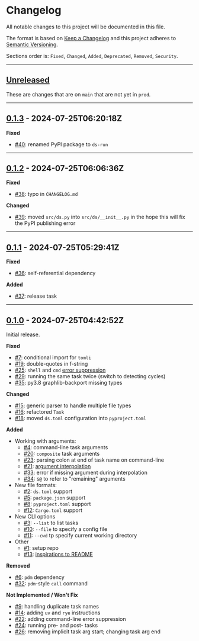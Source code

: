 # Changelog

All notable changes to this project will be documented in this file.

The format is based on [Keep a Changelog] and this project adheres to [Semantic Versioning].

Sections order is: `Fixed`, `Changed`, `Added`, `Deprecated`, `Removed`, `Security`.

[keep a changelog]: http://keepachangelog.com/en/1.0.0/
[semantic versioning]: http://semver.org/spec/v2.0.0.html

---

## [Unreleased]

[unreleased]: https://github.com/metaist/ds/compare/prod...main

These are changes that are on `main` that are not yet in `prod`.

---

[#40]: https://github.com/metaist/ds/issues/40
[0.1.3]: https://github.com/metaist/ds/compare/0.1.2...0.1.3

## [0.1.3] - 2024-07-25T06:20:18Z

**Fixed**

- [#40]: renamed PyPI package to `ds-run`

---

[#38]: https://github.com/metaist/ds/issues/38
[#39]: https://github.com/metaist/ds/issues/39
[0.1.2]: https://github.com/metaist/ds/compare/0.1.1...0.1.2

## [0.1.2] - 2024-07-25T06:06:36Z

**Fixed**

- [#38]: typo in `CHANGELOG.md`

**Changed**

- [#39]: moved `src/ds.py` into `src/ds/__init__.py` in the hope this will fix the PyPI publishing error

---

[#36]: https://github.com/metaist/ds/issues/36
[#37]: https://github.com/metaist/ds/issues/37
[0.1.1]: https://github.com/metaist/ds/compare/0.1.0...0.1.1

## [0.1.1] - 2024-07-25T05:29:41Z

**Fixed**

- [#36]: self-referential dependency

**Added**

- [#37]: release task

---

[#1]: https://github.com/metaist/ds/issues/1
[#2]: https://github.com/metaist/ds/issues/2
[#3]: https://github.com/metaist/ds/issues/2
[#4]: https://github.com/metaist/ds/issues/4
[#5]: https://github.com/metaist/ds/issues/5
[#6]: https://github.com/metaist/ds/issues/6
[#7]: https://github.com/metaist/ds/issues/7
[#8]: https://github.com/metaist/ds/issues/8
[#9]: https://github.com/metaist/ds/issues/9
[#10]: https://github.com/metaist/ds/issues/10
[#11]: https://github.com/metaist/ds/issues/11
[#12]: https://github.com/metaist/ds/issues/12
[#13]: https://github.com/metaist/ds/issues/13
[#14]: https://github.com/metaist/ds/issues/14
[#15]: https://github.com/metaist/ds/issues/15
[#16]: https://github.com/metaist/ds/issues/16
[#18]: https://github.com/metaist/ds/issues/18
[#19]: https://github.com/metaist/ds/issues/19
[#20]: https://github.com/metaist/ds/issues/20
[#21]: https://github.com/metaist/ds/issues/21
[#22]: https://github.com/metaist/ds/issues/22
[#23]: https://github.com/metaist/ds/issues/23
[#24]: https://github.com/metaist/ds/issues/24
[#25]: https://github.com/metaist/ds/issues/25
[#26]: https://github.com/metaist/ds/issues/26
[#29]: https://github.com/metaist/ds/issues/29
[#32]: https://github.com/metaist/ds/issues/32
[#33]: https://github.com/metaist/ds/issues/33
[#34]: https://github.com/metaist/ds/issues/34
[#35]: https://github.com/metaist/ds/issues/35
[0.1.0]: https://github.com/metaist/ds/commits/0.1.0

## [0.1.0] - 2024-07-25T04:42:52Z

Initial release.

**Fixed**

- [#7]: conditional import for `tomli`
- [#19]: double-quotes in f-string
- [#25]: `shell` and `cmd` [error suppression](https://github.com/metaist/ds#error-suppression)
- [#29]: running the same task twice (switch to detecting cycles)
- [#35]: py3.8 graphlib-backport missing types

**Changed**

- [#15]: generic parser to handle multiple file types
- [#16]: refactored `Task`
- [#18]: moved `ds.toml` configuration into `pyproject.toml`

**Added**

- Working with arguments:
  - [#4]: command-line task arguments
  - [#20]: `composite` task arguments
  - [#23]: parsing colon at end of task name on command-line
  - [#21]: [argument interpolation](https://github.com/metaist/ds#argument-interpolation)
  - [#33]: error if missing argument during interpolation
  - [#34]: `$@` to refer to "remaining" arguments
- New file formats:
  - [#2]: `ds.toml` support
  - [#5]: `package.json` support
  - [#8]: `pyproject.toml` support
  - [#12]: `Cargo.toml` support
- New CLI options
  - [#3]: `--list` to list tasks
  - [#10]: `--file` to specify a config file
  - [#11]: `--cwd` tp specify current working directory
- Other
  - [#1]: setup repo
  - [#13]: [inspirations to README](https://github.com/metaist/ds#inspirations)

**Removed**

- [#6]: `pdm` dependency
- [#32]: `pdm`-style `call` command

**Not Implemented / Won't Fix**

- [#9]: handling duplicate task names
- [#14]: adding `uv` and `rye` instructions
- [#22]: adding command-line error suppression
- [#24]: running pre- and post- tasks
- [#26]: removing implicit task arg start; changing task arg end
